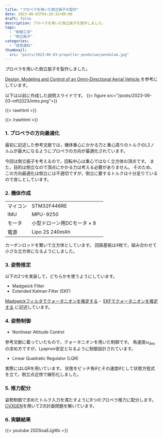 ```yaml
---
title: "プロペラを用いた倒立振子の製作"
date: 2023-06-03T04:20:32+09:00
draft: false
description: プロペラを用いた倒立振子を製作しました。
tags:
  - "制御工学"
  - "倒立振子"
categories:
  - "技術資料"
thumbnail:
  src: "posts/2023-06-03-propeller-pendulum/pendulum.jpg"
---
```


プロペラを用いた倒立振子を製作しました。

<!--more-->

[Design, Modeling and Control of an Omni-Directional Aerial Vehicle ](https://flyingmachinearena.org/wp-content/publications/2016/breIEEE16.pdf)を参考にしています。

以下は以前に作成した説明スライドです。
{{< figure src="/posts/2023-06-03-mft2023/intro.png">}}

{{< rawhtml >}}
<script src="https://cdnjs.cloudflare.com/ajax/libs/mathjax/2.7.4/MathJax.js?config=TeX-AMS-MML_HTMLorMML"></script>
<script type="text/x-mathjax-config">
    MathJax.Hub.Config({tex2jax: {inlineMath: [['$','$'], ['\\(','\\)']]}});
</script>
{{< /rawhtml >}}

### 1. プロペラの方向最適化
最初に記述した参考文献では，機体重心にかかる力と重心周りのトルクのL2ノルムが最大になるようにプロペラの方向が最適化されています。

今回は倒立振子を考えるので，回転中心は重心ではなく立方体の頂点です。
また，目的は倒立なので頂点にかかる力は考える必要がありません。
そのため，この方向最適化は倒立には不適切ですが，倒立に要するトルクは十分足りているので良しとしています。


### 2. 機体作成
|    |       |
| ---- |----|
|  マイコン  | STM32F446RE |
|  IMU  |  MPU-9250 |
|  モータ |   小型ドローン用DCモータ × 8　|
|  電源  |  Lipo 2S 240mAh  |

カーボンロッドを繋いで立方体としています。
回路基板は4枚で，組み合わせて小さな立方体になるようにしました。


### 3. 姿勢推定
以下の2つを実装して，どちらかを使うようにしています。
- Madgwick Filter
- Extended Kalman Filter (EKF)

[Madgwickフィルタでクォータニオンを推定する](Madgwickフィルタでクォータニオンを推定する)・
[EKFでクォータニオンを推定する](https://teruru-52.github.io/post/2023-07-19-ekf-quaternion/)
に記述しています。

### 4. 姿勢制御
- Nonlinear Attitude Control

参考文献に載っていたもので，クォータニオンを用いた制御です。
角速度$\omega_{\text{des}}$の求め方ですが，Lyapnov安定となるように制御設計されています。

- Linear Quadratic Regulator (LQR) 

実際にはLQRを用いています。
状態をピッチ角$\theta$とその速度$\dot\theta$として状態方程式を立て，倒立点近傍で線形化しました。

### 5. 推力配分
姿勢制御で求めたトルク入力を満たすように8つのプロペラ推力に配分します。
[CVXGEN](https://cvxgen.com/docs/index.html)を用いて2次計画問題を解いています。

### 6. 実験結果
{{< youtube 2SDSoaEJgWo >}}
